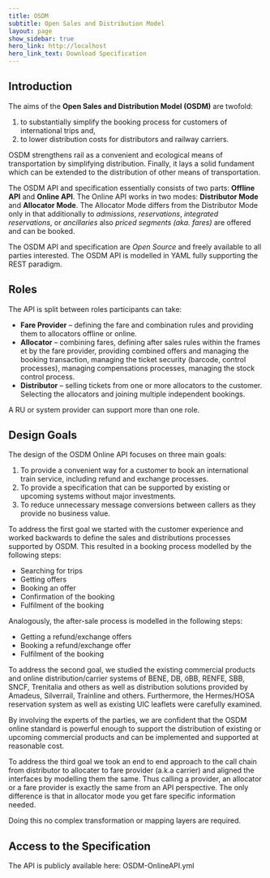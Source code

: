 ```yaml
---
title: OSDM
subtitle: Open Sales and Distribution Model
layout: page
show_sidebar: true
hero_link: http://localhost
hero_link_text: Download Specification
---
```


## Introduction

The aims of the **Open Sales and Distribution Model (OSDM)** are twofold: 

1. to substantially simplify the booking process for customers of international
   trips and, 
2. to lower distribution costs for distributors and railway carriers.

OSDM strengthens rail as a convenient and ecological means of transportation by
simplifying distribution. Finally, it lays a solid fundament which can be
extended to the distribution of other means of transportation.

The OSDM API and specification essentially consists of two parts: **Offline
API** and **Online API**. The Online API works in two modes: **Distributor Mode**
and **Allocator Mode**. The Allocator Mode differs from the Distributor
Mode only in that additionally to *admissions*, *reservations*, *integrated
reservations*, or *ancillaries* also *priced segments (aka. fares)* are offered
and can be booked.

The OSDM API and specification are *Open Source* and freely available to all
parties interested. The OSDM API is modelled in YAML fully supporting the REST
paradigm.

## Roles

The API is split between roles participants can take:

- **Fare Provider** – defining the fare and combination rules and providing
  them to allocators offline or online.
- **Allocator** – combining fares, defining after sales rules within the frames
  et by the fare provider, providing combined offers and managing the booking
transaction, managing the ticket security (barcode, control processes),
managing compensations processes, managing the stock control process.
- **Distributor** – selling tickets from one or more allocators to the
  customer. Selecting the allocators and joining multiple independent bookings.

A RU or system provider can support more than one role.

## Design Goals

The design of the OSDM Online API focuses on three main goals:

1. To provide a convenient way for a customer to book an international train
   service, including refund and exchange processes.
2. To provide a specification that can be supported by existing or upcoming
   systems without major investments.
3. To reduce unnecessary message conversions between callers as they provide no
   business value.

To address the first goal we started with the customer experience and worked
backwards to define the sales and distributions processes supported by OSDM.
This resulted in a booking process modelled by the following steps:

- Searching for trips
- Getting offers
- Booking an offer
- Confirmation of the booking
- Fulfilment of the booking

Analogously, the after-sale process is modelled in the following steps:

- Getting a refund/exchange offers
- Booking a refund/exchange offer
- Fulfilment of the booking

To address the second goal, we studied the existing commercial products and
online distribution/carrier systems of BENE, DB, öBB, RENFE, SBB, SNCF,
Trenitalia and others as well as distribution solutions provided by Amadeus,
Silverrail, Trainline and others. Furthermore, the Hermes/HOSA reservation
system as well as existing UIC leaflets were carefully examined.

By involving the experts of the parties, we are confident that the OSDM online
standard is powerful enough to support the distribution of existing or upcoming
commercial products and can be implemented and supported at reasonable cost.

To address the third goal we took an end to end approach to the call chain from
distributor to allocater to fare provider (a.k.a carrier) and aligned the
interfaces by modelling them the same.  Thus calling a provider, an allocator
or a fare provider is exactly the same from an API perspective. The only
difference is that in allocator mode you get fare specific information needed.

Doing this no complex transformation or mapping layers are required.

## Access to the Specification

The API is publicly available here: OSDM-OnlineAPI.yml
